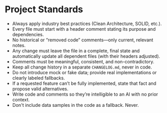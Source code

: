 # Project Standards

- Always apply industry best practices (Clean Architecture, SOLID, etc.).
- Every file must start with a header comment stating its purpose and dependencies.
- No historical or “removed code” comments—only current, relevant notes.
- Any change must leave the file in a complete, final state and automatically update all dependent files (with their headers adjusted).
- Comments must be meaningful, consistent, and non-contradictory.
- Keep all change history in a separate `CHANGELOG.md`, never in code.
- Do not introduce mock or fake data; provide real implementations or clearly labeled fallbacks.
- If a requested feature can’t be fully implemented, state that fact and propose valid alternatives.
- Write code and comments so they’re intelligible to an AI with no prior context.
- Don't include data samples in the code as a fallback. Never.
